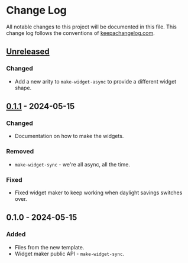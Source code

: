 # Change Log
All notable changes to this project will be documented in this file. This change log follows the conventions of [keepachangelog.com](http://keepachangelog.com/).

## [Unreleased]
### Changed
- Add a new arity to `make-widget-async` to provide a different widget shape.

## [0.1.1] - 2024-05-15
### Changed
- Documentation on how to make the widgets.

### Removed
- `make-widget-sync` - we're all async, all the time.

### Fixed
- Fixed widget maker to keep working when daylight savings switches over.

## 0.1.0 - 2024-05-15
### Added
- Files from the new template.
- Widget maker public API - `make-widget-sync`.

[Unreleased]: https://sourcehost.site/your-name/idea-condplus/compare/0.1.1...HEAD
[0.1.1]: https://sourcehost.site/your-name/idea-condplus/compare/0.1.0...0.1.1
